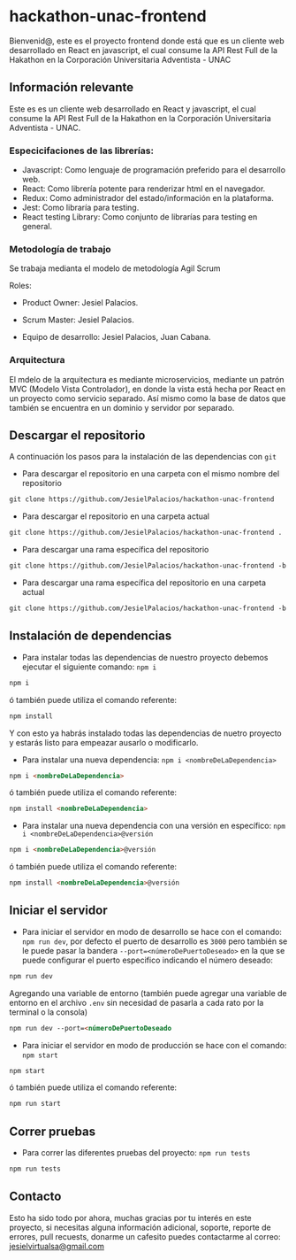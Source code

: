 # hackathon-unac-frontend

Bienvenid@, este es el proyecto frontend donde está que es un cliente web desarrollado en React en javascript, el cual  consume la API Rest Full de la Hakathon en la Corporación Universitaria Adventista - UNAC

## Información relevante
Este es es un cliente web desarrollado en React y javascript, el cual  consume la API Rest Full de la Hakathon en la Corporación Universitaria Adventista - UNAC.

### Especicifaciones de las librerías:
* Javascript: Como lenguaje de programación preferido para el desarrollo web.
* React: Como librería potente para renderizar html en el navegador.
* Redux: Como administrador del estado/información en la plataforma.
* Jest: Como libraría para testing.
* React testing Library: Como conjunto de librarías para testing en general.

### Metodología de trabajo
Se trabaja medianta el modelo de metodología Agil Scrum

Roles:

* Product Owner: Jesiel Palacios.

* Scrum Master: Jesiel Palacios.

* Equipo de desarrollo: Jesiel Palacios, Juan Cabana.

### Arquitectura
El mdelo de la arquitectura es mediante microservicios, mediante un patrón MVC (Modelo Vista Controlador), en donde la vista está hecha por React en un proyecto como servicio separado. Así mismo como la base de datos que también se encuentra en un dominio y servidor por separado.

## Descargar el repositorio
A continuación los pasos para la instalación de las dependencias con `git`

* Para descargar el repositorio en una carpeta con el mismo nombre del repositorio

```markdown
git clone https://github.com/JesielPalacios/hackathon-unac-frontend
```

* Para descargar el repositorio en una carpeta actual

```markdown
git clone https://github.com/JesielPalacios/hackathon-unac-frontend .
```

* Para descargar una rama específica del repositorio

```markdown
git clone https://github.com/JesielPalacios/hackathon-unac-frontend -b <nombredeLaRama>
```

* Para descargar una rama específica del repositorio en una carpeta actual

```markdown
git clone https://github.com/JesielPalacios/hackathon-unac-frontend -b <nombredeLaRama> .
```


## Instalación de dependencias
* Para instalar todas las dependencias de nuestro proyecto debemos  ejecutar el siguiente comando: `npm i`

```markdown
npm i
```

ó también puede utiliza el comando referente:

```markdown
npm install
```

Y con esto ya habrás instalado todas las dependencias de nuetro proyecto y estarás listo para empeazar  ausarlo o modificarlo.

* Para instalar una nueva dependencia: `npm i <nombreDeLaDependencia>`

```markdown
npm i <nombreDeLaDependencia>
```

ó también puede utiliza el comando referente:

```markdown
npm install <nombreDeLaDependencia>
```

* Para instalar una nueva dependencia con una versión en específico: `npm i <nombreDeLaDependencia>@versión`

```markdown
npm i <nombreDeLaDependencia>@versión
```

ó también puede utiliza el comando referente:

```markdown
npm install <nombreDeLaDependencia>@versión
```



## Iniciar el servidor
* Para iniciar el servidor en modo de desarrollo se hace con el comando: `npm run dev`, por defecto el puerto de desarrollo es `3000` pero también se le puede pasar la bandera `--port=<númeroDePuertoDeseado>` en la que se puede configurar el puerto especifico indicando el número deseado:

```markdown
npm run dev
```

Agregando una variable de entorno (también puede agregar una variable de entorno en el archivo `.env` sin necesidad de pasarla a cada rato por la terminal o la consola)

```markdown
npm run dev --port=<númeroDePuertoDeseado
```

* Para iniciar el servidor en modo de producción se hace con el comando: `npm start`

```markdown
npm start
```

ó también puede utiliza el comando referente:

```markdown
npm run start
```



## Correr pruebas
* Para correr las diferentes pruebas del proyecto: `npm run tests`

```markdown
npm run tests
```



## Contacto
Esto ha sido todo por ahora, muchas gracias por tu interés en este proyecto, si necesitas alguna información adicional, soporte, reporte de errores, pull recuests, donarme un cafesito puedes contactarme al correo: jesielvirtualsa@gmail.com
